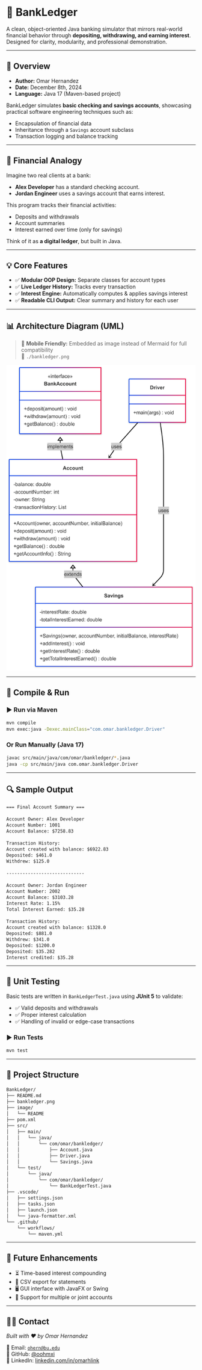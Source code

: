 # 🏦 BankLedger

A clean, object-oriented Java banking simulator that mirrors real-world financial behavior through **depositing, withdrawing, and earning interest**. Designed for clarity, modularity, and professional demonstration.

---

## 📌 Overview

- **Author:** Omar Hernandez  
- **Date:** December 8th, 2024  
- **Language:** Java 17 (Maven-based project)

BankLedger simulates **basic checking and savings accounts**, showcasing practical software engineering techniques such as:

- Encapsulation of financial data  
- Inheritance through a `Savings` account subclass  
- Transaction logging and balance tracking  

---

## 💸 Financial Analogy

Imagine two real clients at a bank:

- **Alex Developer** has a standard checking account.  
- **Jordan Engineer** uses a savings account that earns interest.  

This program tracks their financial activities:

- Deposits and withdrawals  
- Account summaries  
- Interest earned over time (only for savings)  

Think of it as **a digital ledger**, but built in Java.

---

## 💡 Core Features

- ✅ **Modular OOP Design:** Separate classes for account types  
- ✅ **Live Ledger History:** Tracks every transaction  
- ✅ **Interest Engine:** Automatically computes & applies savings interest  
- ✅ **Readable CLI Output:** Clear summary and history for each user  

---

## 📊 Architecture Diagram (UML)

> 📱 **Mobile Friendly:** Embedded as image instead of Mermaid for full compatibility  
> 📂 `./bankledger.png`

![BankLedger UML Diagram](./bankledger.png)

---

## 🧪 Compile & Run

### ▶️ Run via Maven

```bash
mvn compile
mvn exec:java -Dexec.mainClass="com.omar.bankledger.Driver"
```

### Or Run Manually (Java 17)

```bash
javac src/main/java/com/omar/bankledger/*.java
java -cp src/main/java com.omar.bankledger.Driver
```

---

## 🔍 Sample Output

```
=== Final Account Summary ===

Account Owner: Alex Developer
Account Number: 1001
Account Balance: $7258.83

Transaction History:
Account created with balance: $6922.83
Deposited: $461.0
Withdrew: $125.0

-----------------------------

Account Owner: Jordan Engineer
Account Number: 2002
Account Balance: $3103.28
Interest Rate: 1.15%
Total Interest Earned: $35.28

Transaction History:
Account created with balance: $1328.0
Deposited: $881.0
Withdrew: $341.0
Deposited: $1200.0
Deposited: $35.282
Interest credited: $35.28
```

---

## 🧪 Unit Testing

Basic tests are written in `BankLedgerTest.java` using **JUnit 5** to validate:

- ✅ Valid deposits and withdrawals  
- ✅ Proper interest calculation  
- ✅ Handling of invalid or edge-case transactions  

### ▶️ Run Tests

```bash
mvn test
```

---

## 📁 Project Structure

```
BankLedger/
├── README.md
├── bankledger.png
├── image/
│   └── README
├── pom.xml
├── src/
│   ├── main/
│   │   └── java/
│   │       └── com/omar/bankledger/
│   │           ├── Account.java
│   │           ├── Driver.java
│   │           └── Savings.java
│   └── test/
│       └── java/
│           └── com/omar/bankledger/
│               └── BankLedgerTest.java
├── .vscode/
│   ├── settings.json
│   ├── tasks.json
│   ├── launch.json
│   └── java-formatter.xml
└── .github/
    └── workflows/
        └── maven.yml
```

---

## 🚀 Future Enhancements

- ⏳ Time-based interest compounding  
- 🧾 CSV export for statements  
- 🖥️ GUI interface with JavaFX or Swing  
- 🏦 Support for multiple or joint accounts  

---

## 👨‍💻 Contact

*Built with ❤️ by Omar Hernandez*

📧 Email: [`ohern@bu.edu`](mailto:ohern@bu.edu)  
🐙 GitHub: [@oohmxi](https://github.com/oohmxi)  
🔗 LinkedIn: [linkedin.com/in/omarhlink](https://www.linkedin.com/in/omarhlink/)
